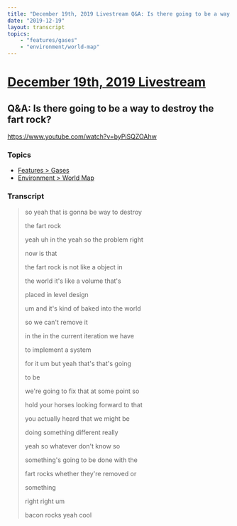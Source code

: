 ```yaml
---
title: "December 19th, 2019 Livestream Q&A: Is there going to be a way to destroy the fart rock?"
date: "2019-12-19"
layout: transcript
topics:
    - "features/gases"
    - "environment/world-map"
---
```

# [December 19th, 2019 Livestream](../2019-12-19.md)
## Q&A: Is there going to be a way to destroy the fart rock?
https://www.youtube.com/watch?v=byPiSQZOAhw

### Topics
* [Features > Gases](../topics/features/gases.md)
* [Environment > World Map](../topics/environment/world-map.md)

### Transcript

> so yeah that is gonna be way to destroy
> 
> the fart rock
> 
> yeah uh in the yeah so the problem right
> 
> now is that
> 
> the fart rock is not like a object in
> 
> the world it's like a volume that's
> 
> placed in level design
> 
> um and it's kind of baked into the world
> 
> so we can't remove it
> 
> in the in the current iteration we have
> 
> to implement a system
> 
> for it um but yeah that's that's going
> 
> to be
> 
> we're going to fix that at some point so
> 
> hold your horses looking forward to that
> 
> you actually heard that we might be
> 
> doing something different really
> 
> yeah so whatever don't know so
> 
> something's going to be done with the
> 
> fart rocks whether they're removed or
> 
> something
> 
> right right um
> 
> bacon rocks yeah cool
> 
